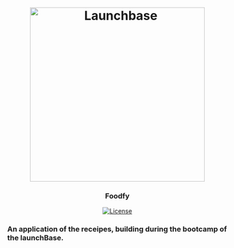 <h1 align="center">
    <img alt="Launchbase" src="https://github.com/gibifyOfficial/foodfy/blob/master/frontend/assets/foodfy-template.png" width="400px" />
</h1>
<h3 align="center">
  Foodfy
</h3>  
<p align="center">
  <a href="LICENSE" >
    <img alt="License" src="https://img.shields.io/badge/license-MIT-%23F8952D">
  </a>

</p>
           
<h3>An application of the receipes, building during the bootcamp of the launchBase.</h3>

